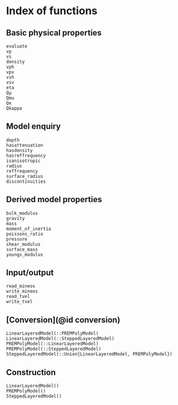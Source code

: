 # Index of functions

## Basic physical properties
```@docs
evaluate
vp
vs
density
vph
vpv
vsh
vsv
eta
Qμ
Qmu
Qκ
Qkappa
```

## Model enquiry
```@docs
depth
hasattenuation
hasdensity
hasreffrequency
isanisotropic
radius
reffrequency
surface_radius
discontinuities
```

## Derived model properties
```@docs
bulk_modulus
gravity
mass
moment_of_inertia
poissons_ratio
pressure
shear_modulus
surface_mass
youngs_modulus
```

## Input/output
```@docs
read_mineos
write_mineos
read_tvel
write_tvel
```

## [Conversion](@id conversion)
```@docs
LinearLayeredModel(::PREMPolyModel)
LinearLayeredModel(::SteppedLayeredModel)
PREMPolyModel(::LinearLayeredModel)
PREMPolyModel(::SteppedLayeredModel)
SteppedLayeredModel(::Union{LinearLayeredModel, PREMPolyModel})
```

## Construction
```@docs
LinearLayeredModel()
PREMPolyModel()
SteppedLayeredModel()
```